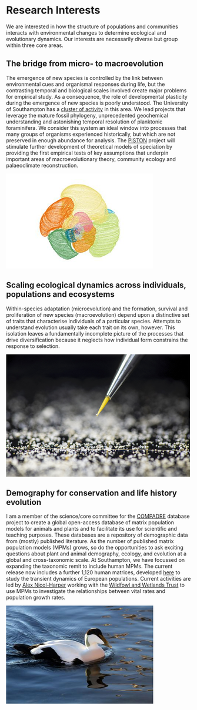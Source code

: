 # Research Interests
We are interested in how the structure of populations and communities interacts with environmental changes to determine ecological and evolutionary dynamics. Our interests are necessarily diverse but group within three core areas.

## The bridge from micro- to macroevolution 
The emergence of new species is controlled by the link between environmental cues and organismal responses during life, but the contrasting temporal and biological scales involved create major problems for empirical study. As a consequence, the role of developmental plasticity during the emergence of new species is poorly understood. The University of Southampton has a [cluster of activity](https://www.southampton.ac.uk/life-sciences/living-systems/evolution/index.page#related_projects) in this area. We lead projects that leverage the mature fossil phylogeny, unprecedented geochemical understanding and astonishing temporal resolution of planktonic foraminifera. We consider this system an ideal window into processes that many groups of organisms experienced historically, but which are not preserved in enough abundance for analysis. The [PISTON](https://www.southampton.ac.uk/oes/research/projects/piston-does-developmental-plasticity-influence-speciation.page) project will stimulate further development of theoretical models of speciation by providing the first empirical tests of key assumptions that underpin important areas of macroevolutionary theory, community ecology and palaeoclimate reconstruction.

![A computer vision reconstructed foraminifer](/images/chamber_contours_all.jpg_SIA_JPG_fit_to_width_INLINE.jpg)

## Scaling ecological dynamics across individuals, populations and ecosystems
Within-species adaptation (microevolution) and the formation, survival and proliferation of new species (macroevolution) depend upon a distinctive set of traits that characterise individuals of a particular species. Attempts to understand evolution usually take each trait on its own, however. This isolation leaves a fundamentally incomplete picture of the processes that drive diversification because it neglects how individual form constrains the response to selection. 

![A single planktonic foraminifer](/images/1JB7741_th500.jpg)

## Demography for conservation and life history evolution
I am a member of the science/core committee for the [COMPADRE](https://compadre-db.org/) database project to create a global open-access database of matrix population models for  animals and plants and to facilitate its use for scientific and teaching purposes. These databases are a repository of demographic data from (mostly) published literature. As the number of published matrix population models (MPMs) grows, so do the opportunities to ask exciting questions about plant and animal demography, ecology, and evolution at a global and cross-taxonomic scale. At Southampton, we have focussed on expanding the taxonomic remit to include human MPMs. The current release now includes a further 1,120 human matrices, developed [here](https://link.springer.com/article/10.1007/s10144-018-0620-y) to study the transient dynamics of European populations. Current activities are led by [Alex Nicol-Harper](https://www.southampton.ac.uk/oes/postgraduate/research_students/anh1n18.page) working with the [Wildfowl and Wetlands Trust](https://www.wwt.org.uk/) to use MPMs to investigate the relationships between vital rates and population growth rates.

![A male common eider © Greg Schechter (CC BY 2.0)](/images/maleeider.jpg)
